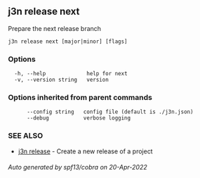 ## j3n release next

Prepare the next release branch

```
j3n release next [major|minor] [flags]
```

### Options

```
  -h, --help             help for next
  -v, --version string   version
```

### Options inherited from parent commands

```
      --config string   config file (default is ./j3n.json)
      --debug           verbose logging
```

### SEE ALSO

* [j3n release](j3n_release.md)     - Create a new release of a project

###### Auto generated by spf13/cobra on 20-Apr-2022

